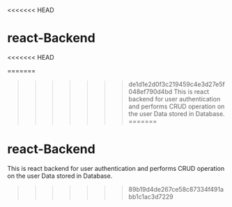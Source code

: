 <<<<<<< HEAD
# react-Backend
<<<<<<< HEAD

=======
>>>>>>> de1d1e2d0f3c219459c4e3d27e5f048ef790d4bd
This is react backend for user authentication and performs CRUD operation on the user Data stored in Database.
=======
# react-Backend
This is react backend for user authentication and performs CRUD operation on the user Data stored in Database.
>>>>>>> 89b19d4de267ce58c87334f491abb1c1ac3d7229
